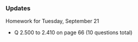 ### Updates

Homework for Tuesday, September 21
  * Q 2.500 to 2.410 on page 66 (10 questions total)
